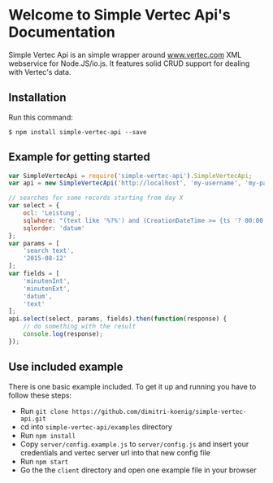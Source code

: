 # Welcome to Simple Vertec Api's Documentation

Simple Vertec Api is an simple wrapper around www.vertec.com XML webservice for Node.JS/io.js.
It features solid CRUD support for dealing with Vertec's data.

## Installation

Run this command:
```
$ npm install simple-vertec-api --save
```


## Example for getting started

```javascript
var SimpleVertecApi = require('simple-vertec-api').SimpleVertecApi;
var api = new SimpleVertecApi('http://localhost', 'my-username', 'my-password', true);

// searches for some records starting from day X
var select = {
	ocl: 'Leistung',
	sqlwhere: "(text like '%?%') and (CreationDateTime >= {ts '? 00:00:00'})",
	sqlorder: 'datum'
};
var params = [
    'search text',
    '2015-08-12'
];
var fields = [
    'minutenInt',
    'minutenExt',
    'datum',
    'text'
];
api.select(select, params, fields).then(function(response) {
    // do something with the result
    console.log(response);
});
```

## Use included example

There is one basic example included. To get it up and running you have to follow these steps:

* Run `git clone https://github.com/dimitri-koenig/simple-vertec-api.git`
* cd into `simple-vertec-api/examples` directory
* Run `npm install`
* Copy `server/config.example.js` to `server/config.js` and insert your credentials and vertec server url into that new config file
* Run `npm start`
* Go the the `client` directory and open one example file in your browser
